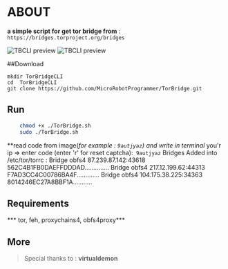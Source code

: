 # ABOUT

**a simple script for get tor bridge from** :` https://bridges.torproject.org/bridges`

![TBCLI preview](https://raw.githubusercontent.com/MicroRobotProgrammer/TorBridge/master/screenshot/Bridges.jpg)
![TBCLI preview](https://raw.githubusercontent.com/MicroRobotProgrammer/TorBridge/master/screenshot/captcha.jpg)

##Download

	mkdir TorBridgeCLI
	cd  TorBridgeCLI
	git clone https://github.com/MicroRobotProgrammer/TorBridge.git

## Run
```bash
    chmod +x ./TorBridge.sh
    sudo ./TorBridge.sh
```
 **read code from image(*for example *: `9autjyaz`) and write in terminal**
you'r ip => enter code (enter 'r' for reset captcha):` 9autjyaz`
	Bridges Added into /etc/tor/torrc :
	Bridge obfs4 87.239.87.142:43618 562C4B1FB0DAEFFDDDAD..............
	Bridge obfs4 217.12.199.62:44313 F7AD3CC4C00786BA4F.............
	Bridge obfs4 104.175.38.225:34363 8014246EC27A8BBF1A...........


## Requirements

*** tor, feh, proxychains4, obfs4proxy***

## More
>  Special thanks to :  **virtualdemon**

